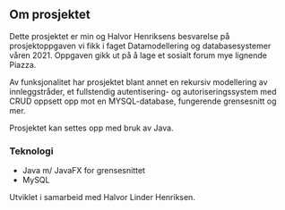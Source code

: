 ## Om prosjektet

Dette prosjektet er min og Halvor Henriksens besvarelse på prosjektoppgaven vi fikk i faget Datamodellering og databasesystemer våren 2021. Oppgaven gikk ut på å lage et sosialt forum mye lignende Piazza. 

Av funksjonalitet har prosjektet blant annet en rekursiv modellering av innleggstråder, et fullstendig autentisering- og autoriseringssystem med CRUD oppsett opp mot en MYSQL-database, fungerende grensesnitt og mer. 

Prosjektet kan settes opp med bruk av Java.

### Teknologi

 - Java m/ JavaFX for grensesnittet
 - MySQL

Utviklet i samarbeid med Halvor Linder Henriksen.
